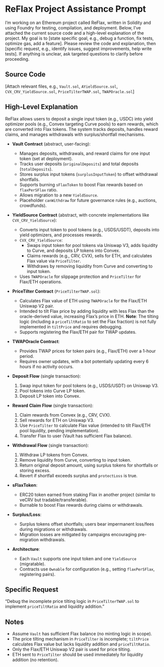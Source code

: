 # ReFlax Project Assistance Prompt

I’m working on an Ethereum project called ReFlax, written in Solidity and using Foundry for testing, compilation, and deployment. Below, I’ve attached the current source code and a high-level explanation of the project. My goal is to [state specific goal, e.g., debug a function, fix tests, optimize gas, add a feature]. Please review the code and explanation, then [specific request, e.g., identify issues, suggest improvements, help write tests]. If anything is unclear, ask targeted questions to clarify before proceeding.

## Source Code
[Attach relevant files, e.g., `Vault.sol`, `AYieldSource.sol`, `CVX_CRV_YieldSource.sol`, `PriceTilterTWAP.sol`, `TWAPOracle.sol`]

## High-Level Explanation
ReFlax allows users to deposit a single input token (e.g., USDC) into yield optimizer pools (e.g., Convex targeting Curve pools) to earn rewards, which are converted into Flax tokens. The system tracks deposits, handles reward claims, and manages withdrawals with surplus/shortfall mechanisms.

- **Vault Contract** (abstract, user-facing):
  - Manages deposits, withdrawals, and reward claims for one input token (set at deployment).
  - Tracks user deposits (`originalDeposits`) and total deposits (`totalDeposits`).
  - Stores surplus input tokens (`surplusInputToken`) to offset withdrawal shortfalls.
  - Supports burning `sFlaxToken` to boost Flax rewards based on `flaxPerSFlax` ratio.
  - Allows migration to a new `YieldSource`.
  - Placeholder `canWithdraw` for future governance rules (e.g., auctions, crowdfunds).

- **YieldSource Contract** (abstract, with concrete implementations like `CVX_CRV_YieldSource`):
  - Converts input token to pool tokens (e.g., USDS/USDT), deposits into yield optimizers, and processes rewards.
  - `CVX_CRV_YieldSource`:
    - Swaps input token for pool tokens via Uniswap V3, adds liquidity to Curve, and deposits LP tokens into Convex.
    - Claims rewards (e.g., CRV, CVX), sells for ETH, and calculates Flax value via `PriceTilter`.
    - Withdraws by removing liquidity from Curve and converting to input token.
  - Uses `TWAPOracle` for slippage protection and `PriceTilter` for Flax/ETH operations.

- **PriceTilter Contract** (`PriceTilterTWAP.sol`):
  - Calculates Flax value of ETH using `TWAPOracle` for the Flax/ETH Uniswap V2 pair.
  - Intended to tilt Flax price by adding liquidity with less Flax than the oracle-derived value, increasing Flax’s price in ETH. **Note**: The tilting logic (including a `priceTiltRatio` to set the Flax fraction) is not fully implemented in `tiltPrice` and requires debugging.
  - Supports registering the Flax/ETH pair for TWAP updates.

- **TWAPOracle Contract**:
  - Provides TWAP prices for token pairs (e.g., Flax/ETH) over a 1-hour period.
  - Requires owner updates, with a bot potentially updating every 6 hours if no activity occurs.

- **Deposit Flow** (single transaction):
  1. Swap input token for pool tokens (e.g., USDS/USDT) on Uniswap V3.
  2. Pool tokens into Curve LP token.
  3. Deposit LP token into Convex.

- **Reward Claim Flow** (single transaction):
  1. Claim rewards from Convex (e.g., CRV, CVX).
  2. Sell rewards for ETH on Uniswap V3.
  3. Use `PriceTilter` to calculate Flax value (intended to tilt Flax/ETH pool liquidity, pending implementation).
  4. Transfer Flax to user (Vault has sufficient Flax balance).

- **Withdrawal Flow** (single transaction):
  1. Withdraw LP tokens from Convex.
  2. Remove liquidity from Curve, converting to input token.
  3. Return original deposit amount, using surplus tokens for shortfalls or storing excess.
  4. Revert if shortfall exceeds surplus and `protectLoss` is true.

- **sFlaxToken**:
  - ERC20 token earned from staking Flax in another project (similar to veCRV but tradable/transferable).
  - Burnable to boost Flax rewards during claims or withdrawals.

- **Surplus/Loss**:
  - Surplus tokens offset shortfalls; users bear impermanent loss/fees during migrations or withdrawals.
  - Migration losses are mitigated by campaigns encouraging pre-migration withdrawals.

- **Architecture**:
  - Each `Vault` supports one input token and one `YieldSource` (migratable).
  - Contracts use `Ownable` for configuration (e.g., setting `flaxPerSFlax`, registering pairs).

## Specific Request
“Debug the incomplete price tilting logic in `PriceTilterTWAP.sol` to implement `priceTiltRatio` and liquidity addition.”

## Notes
- Assume `Vault` has sufficient Flax balance (no minting logic in scope).
- The price tilting mechanism in `PriceTilter` is incomplete; `tiltPrice` calculates Flax value but lacks liquidity addition and `priceTiltRatio`.
- Only the Flax/ETH Uniswap V2 pair is used for price tilting.
- ETH sent to `PriceTilter` should be used immediately for liquidity addition (no retention).